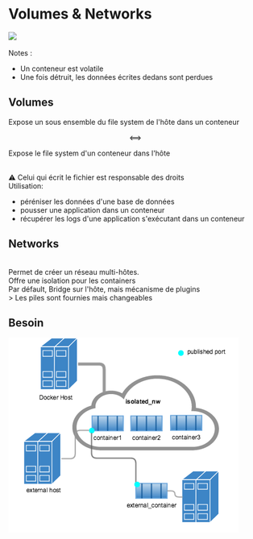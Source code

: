 # Volumes & Networks

![](ressources/docker-turtles-communication.jpg)

Notes :
- Un conteneur est volatile
- Une fois détruit, les données écrites dedans sont perdues



## Volumes

Expose un sous ensemble du file system de l'hôte dans un conteneur

<center>⟺</center>

<!-- .element class="align-right" -->
Expose le file system d'un conteneur dans l'hôte

<br/>
⚠ Celui qui écrit le fichier est responsable des droits

<br/>
Utilisation:

- péréniser les données d'une base de données
- pousser une application dans un conteneur
- récupérer les logs d'une application s'exécutant dans un conteneur



## Networks

<br/>
Permet de créer un réseau multi-hôtes.

<br/>
Offre une isolation pour les containers

<br/>
Par défault, Bridge sur l'hôte, mais mécanisme de plugins

<br/>
<!-- .element class="align-right" -->
> Les piles sont fournies mais changeables



## Besoin


![](ressources/network_access.png)

